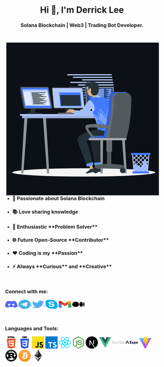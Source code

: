 <h1 align="center">Hi 👋, I'm Derrick Lee</h1>
<h3 align="center">Solana Blockchain | Web3 | Trading Bot Developer.</h3>

<br>

<p><img align="right" src="./assets/animation_image.gif" alt="animation_image" /></p>


- <h3>🌱 Passionate about Solana Blockchain</h3>

- <h3>📚 Love sharing knowledge</h3>

- <h3>🧩 Enthusiastic **Problem Solver** </h3>

- <h3>🌐 Future Open-Source **Contributor** </h3>

- <h3>❤️ Coding is my **Passion** </h3>

- <h3>⚡ Always **Curious** and **Creative**</h3>

<br>

<h3 align="left">Connect with me:</h3>
<p align="left">
    <a href="#" target="blank"><img align="center"
        src="./assets/discord-icon-svgrepo-com.svg"
        alt="derrick lee discord" height="30" width="40" />
    </a>
    <a href="#" target="blank"><img align="center"
        src="./assets/telegram-svgrepo-com.svg"
        alt="derrick lee telegram" height="30" width="40" />
    </a>
    <a href="#" target="blank"><img align="center"
        src="./assets/twitter-svgrepo-com.svg"
        alt="derrick lee twitter" height="30" width="40" />
    </a>
    <a href="#" target="blank"><img align="center"
        src="./assets/skype-svgrepo-com.svg"
        alt="derrick lee skype" height="30" width="40" />
    </a>
    <a href="#" target="blank"><img align="center"
        src="./assets/google-gmail-svgrepo-com.svg"
        alt="derrick lee" height="30" width="40" />
    </a>
    <a href="#" target="blank"><img align="center"
        src="./assets/medium-icon-svgrepo-com.svg"
        alt="derrick lee" height="30" width="40" />
    </a>
</p>

<br>

<h3 align="left">Languages and Tools:</h3>
<p align="left">
    <img src="./assets/html-5-svgrepo-com.svg"
        alt="html" width="40" height="40" />
    <img src="./assets/css-3-svgrepo-com.svg"
        alt="css" width="40" height="40" />
    <img src="./assets/javascript-svgrepo-com.svg"
        alt="javascript" width="40" height="40" />
    <img src="./assets/typescript-icon-svgrepo-com.svg"
        alt="typescript" width="40" height="40" />
    <img src="./assets/react-svgrepo-com.svg" alt="react"
        width="react" height="40" />
    <img src="./assets/nodejs-icon-svgrepo-com.svg" alt="node.js"
        width="node" height="40" />
    <img src="./assets/nextjs-icon-svgrepo-com.svg"
        alt="next" width="40" height="40" />
    <img src="./assets/vue-svgrepo-com.svg"
        alt="vue" width="40" height="40" />
    <img src="./assets/express-svgrepo-com.svg"
        alt="express" width="40" height="40" />
    <img src="./assets/expo-svgrepo-com.svg"
        alt="react native expo" width="40" height="40" />
    <img src="./assets/vitejs-svgrepo-com.svg" alt="vite" width="40"
        height="40" />
    <img src="./assets/rust-svgrepo-com.svg" alt="rust" width="40"
        height="40" />
    <img src="./assets/bitcoin-svgrepo-com.svg"
        alt="bitcoin" width="40" height="40" />
    <img src="./assets/ethereum-svgrepo-com.svg"
        alt="ethereum" width="40" height="40" />
</p>
<br>
